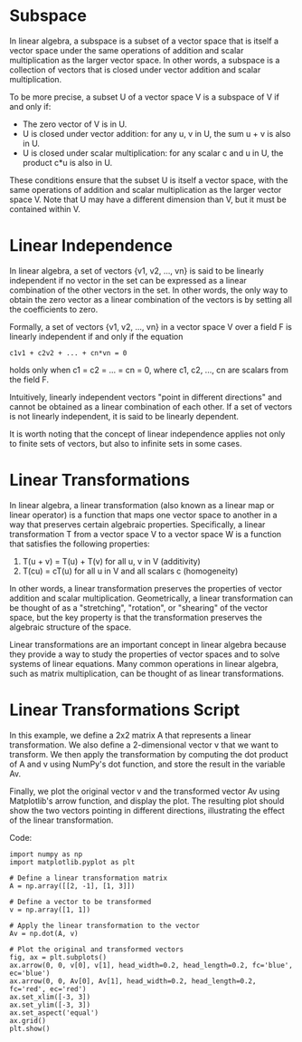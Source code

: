 # Subspace

In linear algebra, a subspace is a subset of a vector space that is itself a vector space under the same operations of addition and scalar multiplication as the larger vector space. In other words, a subspace is a collection of vectors that is closed under vector addition and scalar multiplication.

To be more precise, a subset U of a vector space V is a subspace of V if and only if:

- The zero vector of V is in U.
- U is closed under vector addition: for any u, v in U, the sum u + v is also in U.
- U is closed under scalar multiplication: for any scalar c and u in U, the product c*u is also in U.

These conditions ensure that the subset U is itself a vector space, with the same operations of addition and scalar multiplication as the larger vector space V. Note that U may have a different dimension than V, but it must be contained within V.

# Linear Independence

In linear algebra, a set of vectors {v1, v2, ..., vn} is said to be linearly independent if no vector in the set can be expressed as a linear combination of the other vectors in the set. In other words, the only way to obtain the zero vector as a linear combination of the vectors is by setting all the coefficients to zero.

Formally, a set of vectors {v1, v2, ..., vn} in a vector space V over a field F is linearly independent if and only if the equation

```
c1v1 + c2v2 + ... + cn*vn = 0
```

holds only when c1 = c2 = ... = cn = 0, where c1, c2, ..., cn are scalars from the field F.

Intuitively, linearly independent vectors "point in different directions" and cannot be obtained as a linear combination of each other. If a set of vectors is not linearly independent, it is said to be linearly dependent.

It is worth noting that the concept of linear independence applies not only to finite sets of vectors, but also to infinite sets in some cases.

# Linear Transformations

In linear algebra, a linear transformation (also known as a linear map or linear operator) is a function that maps one vector space to another in a way that preserves certain algebraic properties. Specifically, a linear transformation T from a vector space V to a vector space W is a function that satisfies the following properties:

1. T(u + v) = T(u) + T(v) for all u, v in V (additivity)
2. T(cu) = cT(u) for all u in V and all scalars c (homogeneity)

In other words, a linear transformation preserves the properties of vector addition and scalar multiplication. Geometrically, a linear transformation can be thought of as a "stretching", "rotation", or "shearing" of the vector space, but the key property is that the transformation preserves the algebraic structure of the space.

Linear transformations are an important concept in linear algebra because they provide a way to study the properties of vector spaces and to solve systems of linear equations. Many common operations in linear algebra, such as matrix multiplication, can be thought of as linear transformations.

# Linear Transformations Script

In this example, we define a 2x2 matrix A that represents a linear transformation. We also define a 2-dimensional vector v that we want to transform. We then apply the transformation by computing the dot product of A and v using NumPy's dot function, and store the result in the variable Av.

Finally, we plot the original vector v and the transformed vector Av using Matplotlib's arrow function, and display the plot. The resulting plot should show the two vectors pointing in different directions, illustrating the effect of the linear transformation.

Code:
```
import numpy as np
import matplotlib.pyplot as plt

# Define a linear transformation matrix
A = np.array([[2, -1], [1, 3]])

# Define a vector to be transformed
v = np.array([1, 1])

# Apply the linear transformation to the vector
Av = np.dot(A, v)

# Plot the original and transformed vectors
fig, ax = plt.subplots()
ax.arrow(0, 0, v[0], v[1], head_width=0.2, head_length=0.2, fc='blue', ec='blue')
ax.arrow(0, 0, Av[0], Av[1], head_width=0.2, head_length=0.2, fc='red', ec='red')
ax.set_xlim([-3, 3])
ax.set_ylim([-3, 3])
ax.set_aspect('equal')
ax.grid()
plt.show()
```
